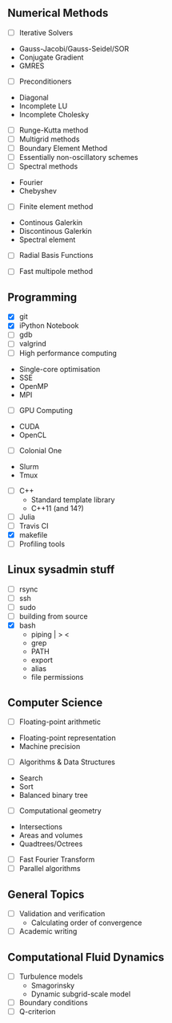 Numerical Methods
-----------------
* [ ] Iterative Solvers
 * Gauss-Jacobi/Gauss-Seidel/SOR
 * Conjugate Gradient
 * GMRES
* [ ] Preconditioners
 * Diagonal
 * Incomplete LU 
 * Incomplete Cholesky
* [ ] Runge-Kutta method
* [ ] Multigrid methods
* [ ] Boundary Element Method
* [ ] Essentially non-oscillatory schemes
* [ ] Spectral methods
 * Fourier
 * Chebyshev 
* [ ] Finite element method
 * Continous Galerkin
 * Discontinous Galerkin
 * Spectral element
* [ ] Radial Basis Functions
* [ ] Fast multipole method




Programming
-----------
* [x] git
* [x] iPython Notebook
* [ ] gdb
* [ ] valgrind
* [ ] High performance computing
 * Single-core optimisation
 * SSE
 * OpenMP
 * MPI
* [ ] GPU Computing
 * CUDA
 * OpenCL
* [ ] Colonial One
 * Slurm
 * Tmux
* [ ] C++
  * Standard template library
  * C++11 (and 14?)
* [ ] Julia
* [ ] Travis CI
* [x] makefile
* [ ] Profiling tools

Linux sysadmin stuff
--------------------
* [ ] rsync
* [ ] ssh
* [ ] sudo
* [ ] building from source
* [x] bash
    * piping | > <
    * grep
    * PATH
    * export
    * alias
    * file permissions

Computer Science
----------------
* [ ] Floating-point arithmetic
 * Floating-point representation
 * Machine precision
* [ ] Algorithms & Data Structures
 * Search
 * Sort
 * Balanced binary tree
* [ ] Computational geometry
 * Intersections
 * Areas and volumes
 * Quadtrees/Octrees
* [ ] Fast Fourier Transform
* [ ] Parallel algorithms

General Topics
--------------
* [ ] Validation and verification
  * Calculating order of convergence
* [ ] Academic writing

Computational Fluid Dynamics
----------------------------
* [ ] Turbulence models
  * Smagorinsky
  * Dynamic subgrid-scale model
* [ ] Boundary conditions
* [ ] Q-criterion
